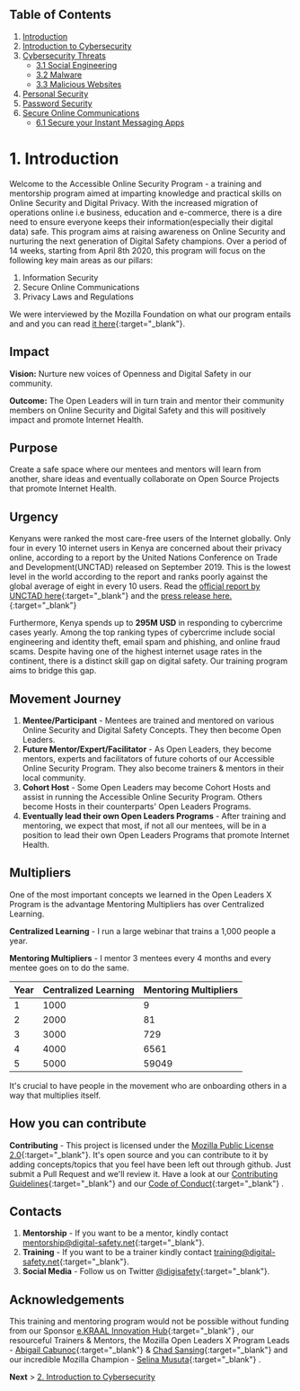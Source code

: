## Table of Contents

1. [Introduction](https://digital-safety.net)
1. [Introduction to Cybersecurity](https://digital-safety.net/training/introduction)
1. [Cybersecurity Threats](https://digital-safety.net/training/cybersecuritythreats)
    * [3.1 Social Engineering](https://digital-safety.net/training/socialengineering)
    * [3.2 Malware](https://digital-safety.net/training/malware)
    * [3.3 Malicious Websites](https://digital-safety.net/training/maliciouswebsites)
1. [Personal Security](https://digital-safety.net/training/personalsecurity)
1. [Password Security](https://digital-safety.net/training/passwordsecurity)
1. [Secure Online Communications](https://digital-safety.net/training/securecommunications)
    * [6.1 Secure your Instant Messaging Apps](https://digital-safety.net/training/secureim) 
    
# 1. Introduction

Welcome to the Accessible Online Security Program -  a training and mentorship program aimed at imparting knowledge and practical skills on Online Security and Digital Privacy. With the increased migration of operations online i.e business, education and e-commerce, there is a dire need to ensure everyone keeps their information(especially their digital data) safe. This program aims at raising awareness on Online Security and nurturing the next generation of Digital Safety champions. Over a period of 14 weeks, starting from April 8th 2020, this program will focus on the following key main areas as our pillars:

1. Information Security
2. Secure Online Communications
3. Privacy Laws and Regulations

We were interviewed by the Mozilla Foundation on what our program entails and and you can read [it here](https://foundation.mozilla.org/en/blog/accessible-online-security-open-leaders-x-program/){:target="_blank"}. 

## Impact

__Vision:__ Nurture new voices of Openness and Digital Safety in our community.

__Outcome:__ The Open Leaders will in turn train and mentor their community members on Online Security and Digital Safety and this will positively impact and promote Internet Health.

## Purpose 

Create a safe space where our mentees and mentors will learn from another, share ideas and eventually collaborate on Open Source Projects that promote Internet Health.

## Urgency ##
Kenyans were ranked the most care-free users of the Internet globally. Only four in every 10 internet users in Kenya are concerned about their privacy online, according to a report by the United Nations Conference on Trade and Development(UNCTAD) released on September 2019. This is the lowest level in the world according to the report and ranks poorly against the global average of eight in every 10 users. Read the [official report by UNCTAD here](https://unctad.org/en/PublicationsLibrary/der2019_en.pdf){:target="_blank"} and the [press release here.](https://www.nation.co.ke/news/Kenyans-the-most-carefree-users-of-internet/1056-5261054-1b6rqjz/index.html){:target="_blank"}  

Furthermore, Kenya spends up to __295M USD__ in responding to cybercrime cases yearly. Among the top ranking types of cybercrime include social engineering and identity theft, email spam and phishing, and online fraud scams. Despite having one of the highest internet usage rates in the continent, there is a distinct skill gap on digital safety. Our training program aims to bridge this gap. 

## Movement Journey ##
1. __Mentee/Participant__ - Mentees are trained and mentored on various Online Security and Digital Safety Concepts. They then become Open Leaders.
2. __Future Mentor/Expert/Facilitator__ - As Open Leaders, they become mentors, experts and facilitators of future cohorts of our Accessible Online Security Program. They also become trainers & mentors in their local community.
3. __Cohort Host__ - Some Open Leaders may become Cohort Hosts and assist in running the Accessible Online Security Program. Others become Hosts in their counterparts' Open Leaders Programs.   
4. __Eventually lead their own Open Leaders Programs__ - After training and mentoring, we expect that most, if not all our mentees, will be in a position to lead their own Open Leaders Programs that promote Internet Health.

## Multipliers ##

One of the most important concepts we learned in the Open Leaders X Program is the advantage Mentoring Multipliers has over Centralized Learning. 

__Centralized Learning__ - I run a large webinar that trains a 1,000 people a year.

__Mentoring Multipliers__ - I mentor 3 mentees every 4 months and every mentee goes on to do the same.

Year   | Centralized Learning  | Mentoring Multipliers
-------| --------------------  |-----------------------
1      |    1000               | 9
2      |    2000               | 81
3      |    3000               | 729
4      |    4000               | 6561
5      |    5000               | 59049

It's crucial to have people in the movement who are onboarding others in a way that multiplies itself. 


## How you can contribute ##
__Contributing__ - This project is licensed under the [Mozilla Public License 2.0](https://github.com/the-mind/OnlineSecurity/blob/master/LICENSE){:target="_blank"}. It's open source and you can contribute to it by adding concepts/topics that you feel have been left out through github. Just submit a Pull Request and we'll review it. Have a look at our [Contributing Guidelines](https://github.com/the-mind/OnlineSecurity/blob/master/CONTRIBUTING.md){:target="_blank"} and our [Code of Conduct](https://github.com/the-mind/onlinesecurity.github.io/blob/master/CODE_OF_CONDUCT.md){:target="_blank"} .

## Contacts
1. __Mentorship__ - If you want to be a mentor, kindly contact [mentorship@digital-safety.net](mailto:mentorship@digital-safety.net){:target="_blank"}. 
1. __Training__ - If you want to be a trainer kindly contact [training@digital-safety.net](mailto:training@digital-safety.net){:target="_blank"}.
1. __Social Media__ - Follow us on Twitter [@digisafety](https://twitter.com/DigiSafety){:target="_blank"}. 

## Acknowledgements

This training and mentoring program would not be possible without funding from our Sponsor [e.KRAAL Innovation Hub](https://e-kraal.com/){:target="_blank"} , our resourceful Trainers & Mentors, the Mozilla Open Leaders X Program Leads - [Abigail Cabunoc](https://twitter.com/abbycabs){:target="_blank"} & [Chad Sansing](https://twitter.com/chadsansing){:target="_blank"}  and our incredible Mozilla Champion - [Selina Musuta](https://twitter.com/Pumzi_Code){:target="_blank"} . 

__Next__ > [2. Introduction to Cybersecurity](https://digital-safety.net/training/introduction) 

